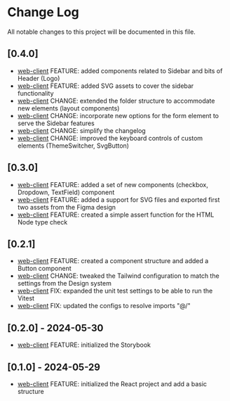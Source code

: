 # Change Log

All notable changes to this project will be documented in this file.

## [0.4.0]

- [web-client](./web-client) FEATURE: added components related to Sidebar and bits of Header (Logo)
- [web-client](./web-client) FEATURE: added SVG assets to cover the sidebar functionality
- [web-client](./web-client) CHANGE: extended the folder structure to accommodate new elements (layout components) 
- [web-client](./web-client) CHANGE: incorporate new options for the form element to serve the Sidebar features
- [web-client](./web-client) CHANGE: simplify the changelog
- [web-client](./web-client) CHANGE: improved the keyboard controls of custom elements (ThemeSwitcher, SvgButton)

## [0.3.0]

- [web-client](./web-client) FEATURE: added a set of new components (checkbox, Dropdown, TextField) component
- [web-client](./web-client) FEATURE: added a support for SVG files and exported first two assets from the Figma design
- [web-client](./web-client) FEATURE: created a simple assert function for the HTML Node type check

## [0.2.1]

- [web-client](./web-client) FEATURE: created a component structure and added a Button component
- [web-client](./web-client) CHANGE: tweaked the Tailwind configuration to match the settings from the Design system
- [web-client](./web-client) FIX: expanded the unit test settings to be able to run the Vitest
- [web-client](./web-client) FIX: updated the configs to resolve imports "@/"

## [0.2.0] - 2024-05-30

- [web-client](./web-client) FEATURE: initialized the Storybook

## [0.1.0] - 2024-05-29

- [web-client](./web-client) FEATURE: initialized the React project and add a basic structure
